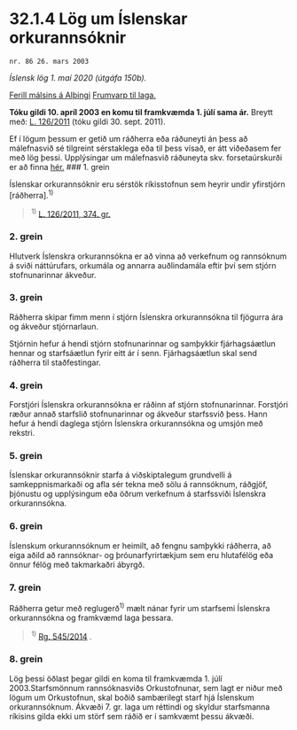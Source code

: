# 32.1.4 Lög um Íslenskar orkurannsóknir

`nr. 86 26. mars 2003`

_Íslensk lög 1. maí 2020 (útgáfa 150b)._

[Ferill málsins á Alþingi](https://www.althingi.is/thingstorf/thingmalalistar-eftir-thingum/ferill/?ltg=128&mnr=545)
[Frumvarp til laga.](https://www.althingi.is/altext/128/s/0892.html)

**Tóku gildi 10. apríl 2003 en komu til framkvæmda 1. júlí sama ár.**
Breytt með:
[L. 126/2011](https://althingi.is/altext/stjt/2011.126.html) (tóku gildi 30. sept. 2011).

Ef í lögum þessum er getið um ráðherra eða ráðuneyti án þess að málefnasvið sé tilgreint sérstaklega eða til þess vísað, er átt viðeðasem fer með lög þessi. Upplýsingar um málefnasvið ráðuneyta skv. forsetaúrskurði er að finna [hér.](2018119.md) ### 1. grein

Íslenskar orkurannsóknir eru sérstök ríkisstofnun sem heyrir undir yfirstjórn [ráðherra].<sup>1)</sup> 

> <sup>1)</sup> [L. 126/2011, 374. gr.](https://althingi.is/altext/stjt/2011.126.html)

### 2. grein

Hlutverk Íslenskra orkurannsókna er að vinna að verkefnum og rannsóknum á sviði náttúrufars, orkumála og annarra auðlindamála eftir því sem stjórn stofnunarinnar ákveður.

### 3. grein

Ráðherra skipar fimm menn í stjórn Íslenskra orkurannsókna til fjögurra ára og ákveður stjórnarlaun.

Stjórnin hefur á hendi stjórn stofnunarinnar og samþykkir fjárhagsáætlun hennar og starfsáætlun fyrir eitt ár í senn. Fjárhagsáætlun skal send ráðherra til staðfestingar.

### 4. grein

Forstjóri Íslenskra orkurannsókna er ráðinn af stjórn stofnunarinnar. Forstjóri ræður annað starfslið stofnunarinnar og ákveður starfssvið þess. Hann hefur á hendi daglega stjórn Íslenskra orkurannsókna og umsjón með rekstri.

### 5. grein

Íslenskar orkurannsóknir starfa á viðskiptalegum grundvelli á samkeppnismarkaði og afla sér tekna með sölu á rannsóknum, ráðgjöf, þjónustu og upplýsingum eða öðrum verkefnum á starfssviði Íslenskra orkurannsókna.

### 6. grein

Íslenskum orkurannsóknum er heimilt, að fengnu samþykki ráðherra, að eiga aðild að rannsóknar- og þróunarfyrirtækjum sem eru hlutafélög eða önnur félög með takmarkaðri ábyrgð.

### 7. grein

Ráðherra getur með reglugerð<sup>1)</sup> mælt nánar fyrir um starfsemi Íslenskra orkurannsókna og framkvæmd laga þessara.

> <sup>1)</sup> [Rg. 545/2014](https://www.reglugerd.is/reglugerdir/allar/nr/545-2014) .



### 8. grein

Lög þessi öðlast þegar gildi en koma til framkvæmda 1. júlí 2003.Starfsmönnum rannsóknasviðs Orkustofnunar, sem lagt er niður með lögum um Orkustofnun, skal boðið sambærilegt starf hjá Íslenskum orkurannsóknum. Ákvæði 7. gr. laga um réttindi og skyldur starfsmanna ríkisins gilda ekki um störf sem ráðið er í samkvæmt þessu ákvæði.
